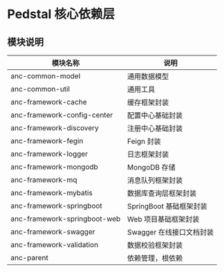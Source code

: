 # Pedstal 核心依赖层

## 模块说明
| 模块名称                       | 说明
|------------------------------| ---------------------------
| anc-common-model             | 通用数据模型
| anc-common-util              | 通用工具
| anc-framework-cache          | 缓存框架封装
| anc-framework-config-center  | 配置中心基础封装
| anc-framework-discovery      | 注册中心基础封装
| anc-framework-fegin          | Feign 封装
| anc-framework-logger         | 日志框架封装
| anc-framework-mongodb        | MongoDB 存储
| anc-framework-mq             | 消息队列框架封装
| anc-framework-mybatis        | 数据库查询层框架封装
| anc-framework-springboot     | SpringBoot 基础框架封装
| anc-framework-springboot-web | Web 项目基础框架封装
| anc-framework-swagger        | Swagger 在线接口文档封装
| anc-framework-validation     | 数据校验框架封装
| anc-parent                   | 依赖管理，根依赖

